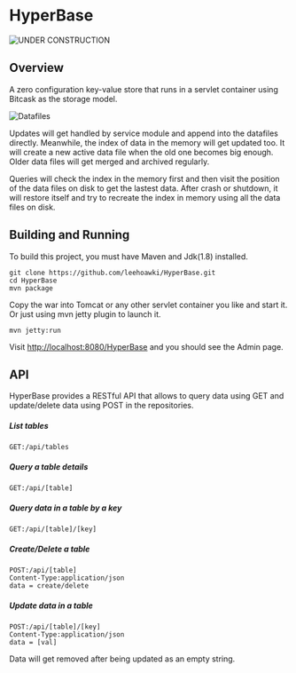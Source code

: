 # HyperBase


![UNDER CONSTRUCTION](http://ocp.sparwood.ca/wp-content/uploads/2013/12/Under-construction.jpg)

## Overview

A zero configuration key-value store that runs in a servlet container using Bitcask as the storage model.

![Datafiles](http://pic.yupoo.com/iammutex/BwqvS7Fs/wlJ3W.jpg)

Updates will get handled by service module and append into the datafiles directly. Meanwhile, the index of data in the memory will get updated too. It will create a new active data file when the old one becomes big enough. Older data files will get merged and archived regularly.

Queries will check the index in the memory first and then visit the position of the data files on disk to get the lastest data. After crash or shutdown, it will restore itself and try to recreate the index in memory using all the data files on disk.

## Building and Running

To build this project, you must have Maven and Jdk(1.8) installed.

    git clone https://github.com/leehoawki/HyperBase.git
    cd HyperBase
    mvn package 

Copy the war into Tomcat or any other servlet container you like and start it. Or just using mvn jetty plugin to launch it.

    mvn jetty:run

Visit [http://localhost:8080/HyperBase](http://localhost:8080/HyperBase) and you should see the Admin page. 

## API

HyperBase provides a RESTful API that allows to query data using GET and update/delete data using POST in the repositories. 

##### List tables
    GET:/api/tables

##### Query a table details
    GET:/api/[table]

##### Query data in a table by a key
    GET:/api/[table]/[key]

##### Create/Delete a table
    POST:/api/[table]
    Content-Type:application/json
    data = create/delete

##### Update data in a table
    POST:/api/[table]/[key]
    Content-Type:application/json
    data = [val]

Data will get removed after being updated as an empty string.






